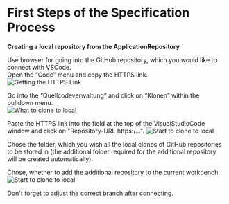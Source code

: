 # First Steps of the Specification Process

**Creating a local repository from the ApplicationRepository**

Use browser for going into the GitHub repository, which you would like to connect with VSCode.   
Open the “Code” menu and copy the HTTPS link.  
![Getting the HTTPS Link](./Figures/01_HTTPS_link.png)

Go into the “Quellcodeverwaltung” and click on “Klonen” within the pulldown menu.  
![What to clone to local](./Figures/02_Quellcodeverwaltung.png)

Paste the HTTPS link into the field at the top of the VisualStudioCode window and click on "Repository-URL https:/...".
![Start to clone to local](./Figures/03_Klonen.png)

Chose the folder, which you wish all the local clones of GitHub repositories to be stored in (the additional folder required for the additional repository will be created automatically).


Chose, whether to add the additional repository to the current workbench.
![Start to clone to local](./Figures/04_Arbeitsbereich.png)

Don't forget to adjust the correct branch after connecting.
